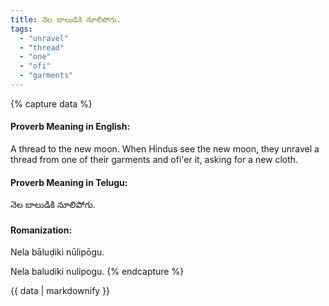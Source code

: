 ```yaml
---
title: నెల బాలుడికి నూలిపోగు.
tags:
  - "unravel"
  - "thread"
  - "one"
  - "ofi"
  - "garments"
---
```


{% capture data %}
#### Proverb Meaning in English:
A thread to the new moon.
When Hindus see the new moon, they unravel a thread from one of their garments and ofi'er it, asking for a new cloth.

#### Proverb Meaning in Telugu:
నెల బాలుడికి నూలిపోగు.

#### Romanization:
Nela bāluḍiki nūlipōgu.

Nela baludiki nulipogu.
{% endcapture %}

{{ data | markdownify }}

